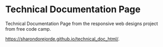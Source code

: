 # Technical Documentation Page
Technical Documentation Page from the responsive web designs project from free code camp.
<br>
 
 https://sharondorejorde.github.io/technical_doc_html/.


